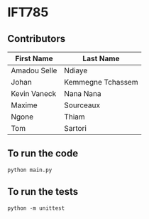 # IFT785

## Contributors

| First Name   | Last Name         | 
|--------------|-------------------|
| Amadou Selle | Ndiaye            |
| Johan        | Kemmegne Tchassem |
| Kevin Vaneck | Nana Nana         |
| Maxime       | Sourceaux         |
| Ngone        | Thiam             | 
| Tom          | Sartori           |

## To run the code

```shell
python main.py
```

## To run the tests

```shell
python -m unittest
```

